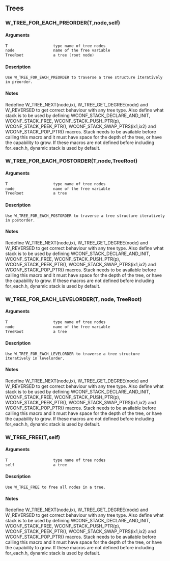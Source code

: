 ## Trees
    
### W_TREE_FOR_EACH_PREORDER(T,node,self)
#### Arguments
```C
T                    type name of tree nodes
node                 name of the free variable
TreeRoot             a tree (root node)
```
#### Description
    Use W_TREE_FOR_EACH_PREORDER to traverse a tree structure iteratively in preorder.
#### Notes
Redefine W_TREE_NEXT(node,ix), W_TREE_GET_DEGREE(node) and W_REVERSED to get correct behaviour with any tree type.
    Also define what stack is to be used by defining WCONF_STACK_DECLARE_AND_INIT, WCONF_STACK_FREE, WCONF_STACK_PUSH_PTR(p), WCONF_STACK_PEEK_PTR(), WCONF_STACK_SWAP_PTRS(ix1,ix2) and WCONF_STACK_POP_PTR() macros.
    Stack needs to be available before calling this macro and it must
    have space for the depth of the tree, or have the capability to grow.
    If these macros are not defined before including for_each.h,
    dynamic stack is used by default.
    
### W_TREE_FOR_EACH_POSTORDER(T,node,TreeRoot)
#### Arguments
```C
T                    type name of tree nodes
node                 name of the free variable
TreeRoot             a tree
```
#### Description
    Use W_TREE_FOR_EACH_POSTORDER to traverse a tree structure iteratively in postorder.
#### Notes
Redefine W_TREE_NEXT(node,ix), W_TREE_GET_DEGREE(node) and W_REVERSED to get correct behaviour with any tree type.
    Also define what stack is to be used by defining WCONF_STACK_DECLARE_AND_INIT, WCONF_STACK_FREE, WCONF_STACK_PUSH_PTR(p), WCONF_STACK_PEEK_PTR(), WCONF_STACK_SWAP_PTRS(ix1,ix2) and WCONF_STACK_POP_PTR() macros.
    Stack needs to be available before calling this macro and it must
    have space for the depth of the tree, or have the capability to grow.
    If these macros are not defined before including for_each.h,
    dynamic stack is used by default.
    
### W_TREE_FOR_EACH_LEVELORDER(T, node, TreeRoot)
#### Arguments
```C
T                    type name of tree nodes
node                 name of the free variable
TreeRoot             a tree
```
#### Description
    Use W_TREE_FOR_EACH_LEVELORDER to traverse a tree structure iteratively in levelorder.
#### Notes
Redefine W_TREE_NEXT(node,ix), W_TREE_GET_DEGREE(node) and W_REVERSED to get correct behaviour with any tree type.
    Also define what stack is to be used by defining WCONF_STACK_DECLARE_AND_INIT, WCONF_STACK_FREE, WCONF_STACK_PUSH_PTR(p), WCONF_STACK_PEEK_PTR(), WCONF_STACK_SWAP_PTRS(ix1,ix2) and WCONF_STACK_POP_PTR() macros.
    Stack needs to be available before calling this macro and it must
    have space for the depth of the tree, or have the capability to grow.
    If these macros are not defined before including for_each.h,
    dynamic stack is used by default.
    
### W_TREE_FREE(T,self)
#### Arguments
```C
T                    type name of tree nodes
self                 a tree
```
#### Description
    Use W_TREE_FREE to free all nodes in a tree.
#### Notes
Redefine W_TREE_NEXT(node,ix), W_TREE_GET_DEGREE(node) and W_REVERSED to get correct behaviour with any tree type.
    Also define what stack is to be used by defining WCONF_STACK_DECLARE_AND_INIT, WCONF_STACK_FREE, WCONF_STACK_PUSH_PTR(p), WCONF_STACK_PEEK_PTR(), WCONF_STACK_SWAP_PTRS(ix1,ix2) and WCONF_STACK_POP_PTR() macros.
    Stack needs to be available before calling this macro and it must
    have space for the depth of the tree, or have the capability to grow.
    If these macros are not defined before including for_each.h,
    dynamic stack is used by default.
